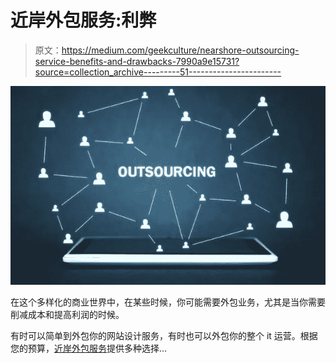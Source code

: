 # 近岸外包服务:利弊

> 原文：<https://medium.com/geekculture/nearshore-outsourcing-service-benefits-and-drawbacks-7990a9e15731?source=collection_archive---------51----------------------->

![](img/d2ac74ba91803bc28108ae42cc4c1636.png)

在这个多样化的商业世界中，在某些时候，你可能需要外包业务，尤其是当你需要削减成本和提高利润的时候。

有时可以简单到外包你的网站设计服务，有时也可以外包你的整个 it 运营。根据您的预算，[近岸外包服务](https://www.google.com/url?q=https://www.google.com/url?q%3Dhttps://www.clickittech.com/nearshore/nearshore-software-development/%26amp;sa%3DD%26amp;source%3Deditors%26amp;ust%3D1629924327767000%26amp;usg%3DAOvVaw2EQCAbvZn7fOU3b-DuQXyl&sa=D&source=editors&ust=1629924327783000&usg=AOvVaw2S2FGawvTj-aZ5JiL5FB5z)提供多种选择…